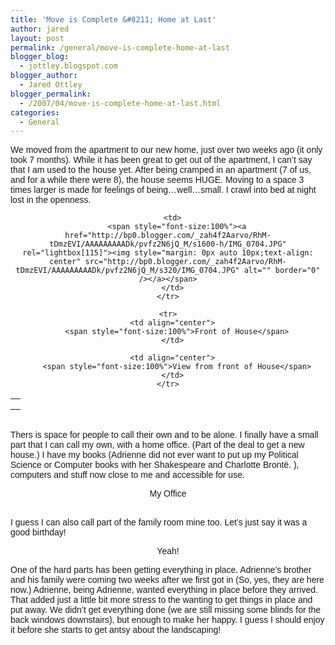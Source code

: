 ```yaml
---
title: 'Move is Complete &#8211; Home at Last'
author: jared
layout: post
permalink: /general/move-is-complete-home-at-last
blogger_blog:
  - jottley.blogspot.com
blogger_author:
  - Jared Ottley
blogger_permalink:
  - /2007/04/move-is-complete-home-at-last.html
categories:
  - General
---
```

<span style="font-family: arial;font-size:100%">We moved from the apartment to our new home, just over two weeks ago (it only took 7 months)</span><span style="font-family: arial;font-size:100%">. While it has been great to get out of the apartment, I can&#8217;t say that I am used to the house yet. After being cramped in an apartment (7 of us, and for a while there were 8), the house seems HUGE. </span><span style="font-family: arial;font-size:100%">Moving to a space 3 times larger is made for feelings of being&#8230;well&#8230;small. I crawl into bed at night lost in the openness.</span><span style="font-family: arial;font-size:100%"><br /></span> <div style="font-family: arial;font-family:arial" align="center">
  <table>
    <tr>
      <td>
        <span style="font-size:100%"><a href="http://bp0.blogger.com/_zah4f2Aarvo/RhM93DmzESI/AAAAAAAAADM/ef2RdsD-U8I/s1600-h/IMG_0703.JPG" rel="lightbox[115]"><img style="margin: 0px auto 10px;text-align: center" src="http://bp0.blogger.com/_zah4f2Aarvo/RhM93DmzESI/AAAAAAAAADM/ef2RdsD-U8I/s320/IMG_0703.JPG" alt="" border="0" /></a></span>
      </td>
      
      <td>
        <span style="font-size:100%"><a href="http://bp0.blogger.com/_zah4f2Aarvo/RhM-tDmzEVI/AAAAAAAAADk/pvfz2N6jQ_M/s1600-h/IMG_0704.JPG" rel="lightbox[115]"><img style="margin: 0px auto 10px;text-align: center" src="http://bp0.blogger.com/_zah4f2Aarvo/RhM-tDmzEVI/AAAAAAAAADk/pvfz2N6jQ_M/s320/IMG_0704.JPG" alt="" border="0" /></a></span>
      </td>
    </tr>
    
    <tr>
      <td align="center">
        <span style="font-size:100%">Front of House</span>
      </td>
      
      <td align="center">
        <span style="font-size:100%">View from front of House</span>
      </td>
    </tr>
  </table>
</div>

<span style="font-family: arial;font-size:100%"><br />Thers is space for people to call their own and to be alone. I finally have a small part that I can call my own, with a home office. (Part of the deal to get a new house.) I have my books (Adrienne did not ever want to put up my Political Science or Computer books with her Shakespeare and Charlotte Brontë. ), computers and stuff now close to me and accessible for use.</p> <p>
  </span> <div style="text-align: center;font-family: arial;font-family:arial">
    <span style="font-size:100%"><a href="http://bp0.blogger.com/_zah4f2Aarvo/RhM-QDmzETI/AAAAAAAAADU/k9nC4yOO3uc/s1600-h/IMG_0706.JPG" rel="lightbox[115]"><img style="margin: 0px auto 10px;text-align: center" src="http://bp0.blogger.com/_zah4f2Aarvo/RhM-QDmzETI/AAAAAAAAADU/k9nC4yOO3uc/s320/IMG_0706.JPG" alt="" border="0" /></a>My Office<br /></span>
  </div>
  
  <p>
    <span style="font-family: arial;font-size:100%"><br />I guess I can also call part of the family room mine too. Let&#8217;s just say it was a good birthday!</p> <p>
      </span> <div style="text-align: center;font-family: arial;font-family:arial">
        <span style="font-size:100%"><a href="http://bp1.blogger.com/_zah4f2Aarvo/RhM-gTmzEUI/AAAAAAAAADc/ZVBjRiS-dU0/s1600-h/IMG_0705.JPG" rel="lightbox[115]"><img style="margin: 0px auto 10px;text-align: center" src="http://bp1.blogger.com/_zah4f2Aarvo/RhM-gTmzEUI/AAAAAAAAADc/ZVBjRiS-dU0/s320/IMG_0705.JPG" alt="" border="0" /></a>Yeah!</p> <p>
          </span> <div style="text-align: left">
            <span style="font-size:100%">One of the hard parts has been getting everything in place. Adrienne&#8217;s brother and his family were coming two weeks after we first got in (So, yes, they are here now.) Adrienne, being Adrienne, wanted everything in place before they arrived. That added just a little bit more stress to the wanting to get things in place and put away. We didn&#8217;t get everything done (we are still missing some blinds for the back windows downstairs), but enough to make her happy. I guess I should enjoy it before she starts to get antsy about the landscaping!<br /></span>
          </div></div>